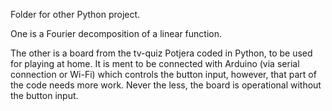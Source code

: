 Folder for other Python project.

One is a Fourier decomposition of a linear function.

The other is a board from the tv-quiz Potjera coded in Python, to be used for playing at home. It is ment to be connected with Arduino (via serial connection or Wi-Fi) which controls the button input, however, that part of the code needs more work. Never the less, the board is operational without the button input.
